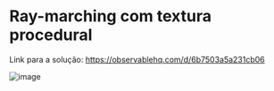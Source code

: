 # Ray-marching com textura procedural

Link para a solução: https://observablehq.com/d/6b7503a5a231cb06

![image](https://user-images.githubusercontent.com/42614607/208557759-f11ca13d-3530-4850-bbbf-fea19be7332c.png)
